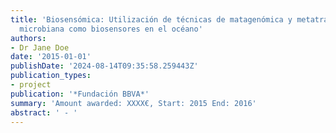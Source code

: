 ```yaml
---
title: 'Biosensómica: Utilización de técnicas de matagenómica y metatranscriptómica
  microbiana como biosensores en el océano'
authors:
- Dr Jane Doe
date: '2015-01-01'
publishDate: '2024-08-14T09:35:58.259443Z'
publication_types:
- project
publication: '*Fundación BBVA*'
summary: 'Amount awarded: XXXX€, Start: 2015 End: 2016'
abstract: ' - '
---
```

